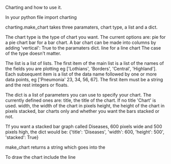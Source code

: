 Charting and how to use it.

In your python file import charting

charting.make_chart takes three paramaters, chart type, a list and a dict.

The chart type is the type of chart you want. The current options are:
pie for a pie chart
bar for a bar chart. A bar chart can be made into columns by adding 'vertical': True to
the paramaters dict.
line for a line chart
The case of the type doesn't matter.

The list is a list of lists. The first item of the main list is a list of the names of
the fields you are plotting eg ['Lothians', 'Borders', 'Central', 'Highland'].
Each subsequent item is a list of the data name followed by one or more data points,
eg ['Pneumonia' 23, 34, 56, 67]. The first item must be a string and the rest integers
or floats.

The dict is a list of parameters you can use to specify your chart. The currently
defined ones are:
title, the title of the chart. If no title 'Chart' is used.
width, the width of the chart in pixels
height, the height of the chart in pixels
stacked, bar charts only and whether you want the bars stacked or not.

Tf you want a stacked bar graph called Diseases, 600 pixels wide and 500 pixels high, the
dict would be:
{'title': 'Diseases', 'width': 600, 'height': 500', 'stacked': True}

make_chart returns a string which goes into the <head>

To draw the chart include the line
<div id="chart_div" style="width: 90%; height: 90%;"></div>
in the place in the body you want the chart to appear.
